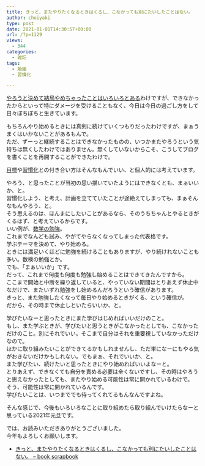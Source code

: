 ```yaml
---
title: きっと、またやりたくなるときはくるし、こなかっても別にたいしたことはない。
author: choiyaki
type: post
date: 2021-01-01T14:30:57+00:00
url: /?p=1129
views:
  - 344
categories:
  - 雑記
tags:
  - 勉強
  - 習慣化

---
```

[やろうと決めて結局やめちゃったことはいろいろとある][1]わけですが、できなかったからといって特にダメージを受けることもなく、今日は今日の過ごし方をして日々ぼちぼちと生きています。

もちろんやり始めるときには真剣に続けていくつもりだったわけですが、まぁうまくはいかないことがあるもんで。  
ただ、ずーっと継続することはできなかったものの、いつかまたやろうという気持ちは無くしたわけではありません。無くしていないからこそ、こうしてブログを書くことを再開することができたわけで。

[目標][2]や[習慣化][3]との付き合い方はそんなもんでいい、と個人的には考えています。

やろう、と思ったことが当初の思い描いていたようにはできなくとも、まぁいいか、と。  
習慣化しよう、と考え、計画を立てていたことが途絶えてしまっても、まぁそんなもんやろう、と。  
そう思えるのは、ほんまにしたいことがあるなら、そのうちちゃんとやるときがくるはず、と考えているからです。  
いい例が、[数学の勉強][4]。  
これまでなんども試み、やがてやらなくなってしまった代表格です。  
学ぶテーマを決めて、やり始める。  
ときには満足いくほどに勉強を続けることもありますが、やり続けれないことも多い。数検の勉強とか。  
でも、「まぁいいか」です。  
だって、これまで何度も何度も勉強し始めることはできてきたんですから。  
ここまで開始と中断を繰り返していると、やっていない期間はとりあえず休止中なだけで、またいずれ勉強をし始めるんだろうという確信があります。  
きっと、また勉強したくなって毎日やり始めるときがくる、という確信が。  
だから、その時まで休止しといたらいいか、と。

学びたいなーと思ったときにまた学びはじめればいいだけのこと。  
もし、また学ぶときが、学びたいと思うときがこなかったとしても、こなかっただけのこと。別にそれでいい。そこまで自分はそれを重要視していなかっただけなので。  
ほかに取り組みたいことができてるかもしれませんし、ただ単になーにもやる気がおきないだけかもしれない。でもまぁ、それでいいか、と。  
また学びたい、続けたいと思ったときにやり始めればいいよなーと。  
とりあえず、できなくても自分を責める必要は全くないですし、その時はやろうと思えなかったとしても、またやり始める可能性は常に開かれているわけで。  
そう、可能性は常に開かれているんです。  
学びたいことは、いつまででも待ってくれてるもんなんですよね。

そんな感じで、今後もいろいろなことに取り組めたら取り組んでいけたらなーと思っている2021年元旦です。

では、お読みいただきありがとうございました。  
今年もよろしくお願いします。

  * [きっと、またやりたくなるときはくるし、こなかっても別にたいしたことはない。 &#8211; book scrapbook][5]

 [1]: https://choiyaki.com/?p=1102
 [2]: https://scrapbox.io/choiyaki-hondana/%E7%9B%AE%E6%A8%99
 [3]: https://scrapbox.io/choiyaki-hondana/%E7%BF%92%E6%85%A3%E5%8C%96
 [4]: https://scrapbox.io/choiyaki-hondana/%E6%95%B0%E5%AD%A6%E3%81%AE%E5%8B%89%E5%BC%B7
 [5]: https://scrapbox.io/choiyaki-hondana/%E3%81%8D%E3%81%A3%E3%81%A8%E3%80%81%E3%81%BE%E3%81%9F%E3%82%84%E3%82%8A%E3%81%9F%E3%81%8F%E3%81%AA%E3%82%8B%E3%81%A8%E3%81%8D%E3%81%AF%E3%81%8F%E3%82%8B%E3%81%97%E3%80%81%E3%81%93%E3%81%AA%E3%81%8B%E3%81%A3%E3%81%A6%E3%82%82%E5%88%A5%E3%81%AB%E3%81%9F%E3%81%84%E3%81%97%E3%81%9F%E3%81%93%E3%81%A8%E3%81%AF%E3%81%AA%E3%81%84%E3%80%82